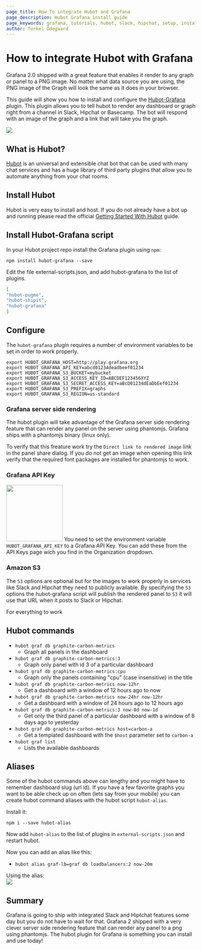 ```yaml
---
page_title: How To integrate Hubot and Grafana
page_description: Hubot Grafana install guide
page_keywords: grafana, tutorials, hubot, slack, hipchat, setup, install, config
author: Torkel Ödegaard
---
```


# How to integrate Hubot with Grafana

Grafana 2.0 shipped with a great feature that enables it render to any graph or panel to a PNG image.
No matter what data source you are using, the PNG image of the Graph will look the same
as it does in your browser.

This guide will show you how to install and configure the [Hubot-Grafana](https://github.com/stephenyeargin/hubot-grafana)
plugin. This plugin allows you to tell hubot to render any dashboard or graph right from a channel in
Slack, Hipchat or Basecamp. The bot will respond with an image of the graph and a link that will
take you the graph.

<div class="text-center">
  <img src="/img/tutorials/hubot_grafana.png" class="center"></a>
</div>

## What is Hubot?
[Hubot](https://hubot.github.com/) is an universal and extensible chat bot that can be used with many chat
services and has a huge library of third party plugins that allow you to automate anything from your
chat rooms.

## Install Hubot
Hubot is very easy to install and host. If you do not already have a bot up and running please
read the official [Getting Started With Hubot](https://hubot.github.com/docs/) guide.

## Install Hubot-Grafana script

In your Hubot project repo install the Grafana plugin using `npm`:

    npm install hubot-grafana --save

Edit the file external-scripts.json, and add hubot-grafana to the list of plugins.

```json
[
"hubot-pugme",
"hubot-shipit",
"hubot-grafana"
]
```

## Configure

The `hubot-grafana` plugin requires a number of environment variables to be set in order to work properly.

    export HUBOT_GRAFANA_HOST=http://play.grafana.org
    export HUBOT_GRAFANA_API_KEY=abcd01234deadbeef01234
    export HUBOT_GRAFANA_S3_BUCKET=mybucket
    export HUBOT_GRAFANA_S3_ACCESS_KEY_ID=ABCDEF123456XYZ
    export HUBOT_GRAFANA_S3_SECRET_ACCESS_KEY=aBcD01234dEaDbEef01234
    export HUBOT_GRAFANA_S3_PREFIX=graphs
    export HUBOT_GRAFANA_S3_REGION=us-standard

### Grafana server side rendering
The hubot plugin will take advantage of the Grafana server side rendering feature that can
render any panel on the server using phantomjs. Grafana ships with a phantomjs binary (linux only).

To verify that this freature work try the `Direct link to rendered image` link in the panel share dialog.
If you do not get an image when opening this link verify that the required font packages are installed for phantomjs to work.

### Grafana API Key
<img src="/img/v2/orgdropdown_api_keys.png" style="width: 150px" class="right"></img>
You need to set the environment variable `HUBOT_GRAFANA_API_KEY` to a Grafana API Key.
You can add these from the API Keys page wich you find in the Organization dropdown.

### Amazon S3
The `S3` options are optional but for the images to work properly in services like Slack and Hipchat they need
to publicly available. By specifying the `S3` options the hubot-grafana script will publish the rendered
panel to `S3` it will use that URL when it posts to Slack or Hipchat.

For everything to work

## Hubot commands

- `hubot graf db graphite-carbon-metrics`
    - Graph all panels in the dashboard
- `hubot graf db graphite-carbon-metrics:3`
    - Graph only panel with id 3 of a particular dashboard
- `hubot graf db graphite-carbon-metrics:cpu`
    - Graph only the panels containing "cpu" (case insensitive) in the title
- `hubot graf db graphite-carbon-metrics now-12hr`
    - Get a dashboard with a window of 12 hours ago to now
- `hubot graf db graphite-carbon-metrics now-24hr now-12hr`
    - Get a dashboard with a window of 24 hours ago to 12 hours ago
- `hubot graf db graphite-carbon-metrics:3 now-8d now-1d`
    - Get only the third panel of a particular dashboard with a window of 8 days ago to yesterday
- `hubot graf db graphite-carbon-metrics host=carbon-a`
    - Get a templated dashboard with the `$host` parameter set to `carbon-a`
- `hubot graf list`
    - Lists the available dashboards

## Aliases
Some of the hubot commands above can lengthy and you might have to remember dashboard slug (url id).
If you have a few favorite graphs you want to be able check up on often (lets say from your mobile) you
can create hubot command aliases with the hubot script `hubot-alias`.

Install it:

    npm i --save hubot-alias

Now add `hubot-alias` to the list of plugins in `external-scripts.json` and restart hubot.

Now you can add an alias like this:

- `hubot alias graf-lb=graf db loadbalancers:2 now-20m`

<div class="text-center">
  Using the alias:<br>
  <img src="/img/tutorials/hubot_grafana2.png" class="center"></a>
</div>

## Summary

Grafana is going to ship with integrated Slack and Hiptchat features some day but you do
not have to wait for that. Grafana 2 shipped with a very clever server side rendering feature
that can render any panel to a png using phantomjs. The hubot plugin for Grafana is something
you can install and use today!


